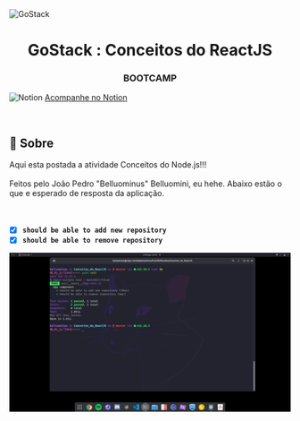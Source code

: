 <img alt="GoStack" src="https://storage.googleapis.com/golden-wind/bootcamp-gostack/header-desafios-new.png" />


<h1 align="center">
  GoStack : Conceitos do ReactJS
</h1>
<h3 align="center">
  BOOTCAMP
</h3>


<img alt='Notion' src='https://produtive.me/wp-content/uploads/2019/08/notion-logo-no-background.png' width="2%"/> <a href='https://www.notion.so/belluominus/Belluominus-s-goStack13-4527239a515042c29f13bc837a2a816b'> Acompanhe no Notion</a>

<br>

## :rocket: Sobre
Aqui esta postada a atividade Conceitos do Node.js!!! <br><br>
Feitos pelo João Pedro "Belluominus" Belluomini, eu hehe. Abaixo estão o que e esperado de resposta da aplicação.
<br>
<br>
<br>
- [x] **`should be able to add new repository`**
- [x] **`should be able to remove repository`**

![yanr test](https://github.com/Belluominus/Conceitos_do_ReactJS/blob/master/readMeFiles/yarnTest.png)
